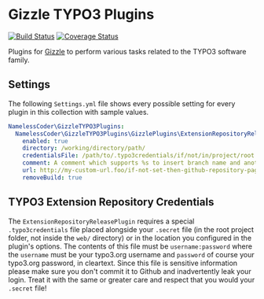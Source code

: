 Gizzle TYPO3 Plugins
====================

[![Build Status](https://travis-ci.org/NamelessCoder/gizzle-typo3-plugins.svg?branch=master)](https://travis-ci.org/NamelessCoder/gizzle-typo3-plugins) [![Coverage Status](https://img.shields.io/coveralls/NamelessCoder/gizzle-typo3-plugins.svg)](https://coveralls.io/r/NamelessCoder/gizzle-typo3-plugins)

Plugins for [Gizzle](https://github.com/NamelessCoder/gizzle) to perform various tasks related to the TYPO3 software family.

Settings
--------

The following `Settings.yml` file shows every possible setting for every plugin in this collection with sample values.

```yaml
NamelessCoder\GizzleTYPO3Plugins:
  NamelessCoder\GizzleTYPO3Plugins\GizzlePlugins\ExtensionRepositoryReleasePlugin:
    enabled: true
    directory: /working/directory/path/
    credentialsFile: /path/to/.typo3credentials/if/not/in/project/root
    comment: A comment which supports %s to insert branch name and another %s to insert a changelog URL.
    url: http://my-custom-url.foo/if-not-set-then-github-repository-page.html
    removeBuild: true

```

TYPO3 Extension Repository Credentials
--------------------------------------

The `ExtensionRepositoryReleasePlugin` requires a special `.typo3credentials` file placed alongside your `.secret` file (in the
root project folder, not inside the `web/` directory) or in the location you configured in the plugin's options. The contents of
this file must be `username:password` where the `username` must be your typo3.org username and `password` of course your
typo3.org password, in cleartext. Since this file is sensitive information please make sure you don't commit it to Github and
inadvertently leak your login. Treat it with the same or greater care and respect that you would your `.secret` file!
